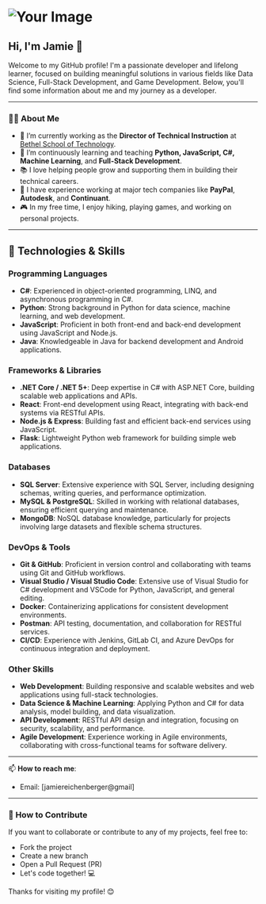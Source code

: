 # ![Your Image](https://github.com/jamreichen/Hi.png) 

## Hi, I'm Jamie 👋

Welcome to my GitHub profile! I'm a passionate developer and lifelong learner, focused on building meaningful solutions in various fields like Data Science, Full-Stack Development, and Game Development. Below, you'll find some information about me and my journey as a developer.

---

### 🧑‍💻 About Me

- 🔭 I’m currently working as the **Director of Technical Instruction** at [Bethel School of Technology](https://www.betheltech.net/).
- 🌱 I’m continuously learning and teaching **Python, JavaScript, C#, Machine Learning**, and **Full-Stack Development**.
- 📚 I love helping people grow and supporting them in building their technical careers.
- 💼 I have experience working at major tech companies like **PayPal**, **Autodesk**, and **Continuant**.
- 🎮 In my free time, I enjoy hiking, playing games, and working on personal projects.

---


## 🔧 Technologies & Skills

### **Programming Languages**
- **C#**: Experienced in object-oriented programming, LINQ, and asynchronous programming in C#.
- **Python**: Strong background in Python for data science, machine learning, and web development.
- **JavaScript**: Proficient in both front-end and back-end development using JavaScript and Node.js.
- **Java**: Knowledgeable in Java for backend development and Android applications.

### **Frameworks & Libraries**
- **.NET Core / .NET 5+**: Deep expertise in C# with ASP.NET Core, building scalable web applications and APIs.
- **React**: Front-end development using React, integrating with back-end systems via RESTful APIs.
- **Node.js & Express**: Building fast and efficient back-end services using JavaScript.
- **Flask**: Lightweight Python web framework for building simple web applications.

### **Databases**
- **SQL Server**: Extensive experience with SQL Server, including designing schemas, writing queries, and performance optimization.
- **MySQL & PostgreSQL**: Skilled in working with relational databases, ensuring efficient querying and maintenance.
- **MongoDB**: NoSQL database knowledge, particularly for projects involving large datasets and flexible schema structures.

### **DevOps & Tools**
- **Git & GitHub**: Proficient in version control and collaborating with teams using Git and GitHub workflows.
- **Visual Studio / Visual Studio Code**: Extensive use of Visual Studio for C# development and VSCode for Python, JavaScript, and general editing.
- **Docker**: Containerizing applications for consistent development environments.
- **Postman**: API testing, documentation, and collaboration for RESTful services.
- **CI/CD**: Experience with Jenkins, GitLab CI, and Azure DevOps for continuous integration and deployment.

### **Other Skills**
- **Web Development**: Building responsive and scalable websites and web applications using full-stack technologies.
- **Data Science & Machine Learning**: Applying Python and C# for data analysis, model building, and data visualization.
- **API Development**: RESTful API design and integration, focusing on security, scalability, and performance.
- **Agile Development**: Experience working in Agile environments, collaborating with cross-functional teams for software delivery.


---

📫 **How to reach me**:  
- Email: [jamiereichenberger@gmail]  

---

### 🤝 How to Contribute

If you want to collaborate or contribute to any of my projects, feel free to:

- Fork the project
- Create a new branch
- Open a Pull Request (PR)
- Let's code together! 💻


Thanks for visiting my profile! 😊

